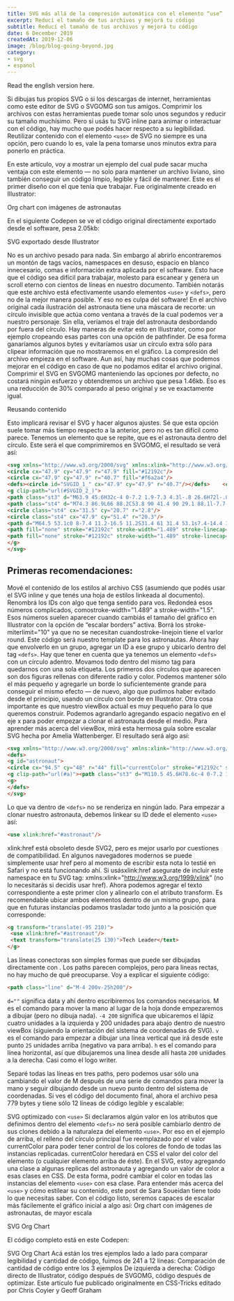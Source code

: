 ```yaml
---
title: SVG más allá de la compresión automática con el elemento “use”
excerpt: Reducí el tamaño de tus archivos y mejorá tu código
subtitle: Reducí el tamaño de tus archivos y mejorá tu código
date: 6 December 2019
createdAt: 2019-12-06
image: /blog/blog-going-beyond.jpg
category: 
- svg 
- espanol
---
```



Read the english version here.

Si dibujas tus propios SVG o si los descargas de internet, herramientas como este editor de SVG o SVGOMG son tus amigos. Comprimir los archivos con estas herramientas puede tomar solo unos segundos y reducir su tamaño muchísimo. Pero si usás tu SVG inline para animar o interactuar con el código, hay mucho que podés hacer respecto a su legibilidad.
Reutilizar contenido con el elemento `<use>` de SVG no siempre es una opción, pero cuando lo es, vale la pena tomarse unos minutos extra para ponerlo en práctica.

En este artículo, voy a mostrar un ejemplo del cual pude sacar mucha ventaja con este elemento — no solo para mantener un archivo liviano, sino también conseguir un código limpio, legible y fácil de mantener.
Este es el primer diseño con el que tenía que trabajar. Fue originalmente creado en Illustrator:

Org chart con imágenes de astronautas

En el siguiente Codepen se ve el código original directamente exportado desde el software, pesa 2.05kb:

SVG exportado desde Illustrator

No es un archivo pesado para nada. Sin embargo al abrirlo encontraremos un montón de tags vacíos, namespaces en desuso, espacio en blanco innecesario, comas e información extra aplicada por el software. Esto hace que el código sea difícil para trabajar, molesto para escanear y genera un scroll eterno con cientos de líneas en nuestro documento.
También notarás que este archivo está efectivamente usando elementos `<use>` y `<defs>`, pero no de la mejor manera posible. Y eso no es culpa del software! En el archivo original cada ilustración del astronauta tiene una máscara de recorte: un círculo invisible que actúa como ventana a través de la cual podemos ver a nuestro personaje. Sin ella, veríamos el traje del astronauta desbordando por fuera del círculo. Hay maneras de evitar esto en Illustrator, como por ejemplo cropeando esas partes con una opción de pathfinder. De esa forma ganaríamos algunos bytes y evitaríamos usar un círculo extra sólo para clipear información que no mostraremos en el gráfico. La compresión del archivo empieza en el software. Aun así, hay muchas cosas que podemos mejorar en el código en caso de que no podamos editar el archivo original.
Comprimir el SVG en SVGOMG manteniendo las opciones por defecto, no costará ningún esfuerzo y obtendremos un archivo que pesa 1.46kb. Eso es una reducción de 30% comparado al peso original y se ve exactamente igual.

Reusando contenido

Esto implicará revisar el SVG y hacer algunos ajustes. Sé que esta opción suele tomar más tiempo respecto a la anterior, pero no es tan difícil como parece.
Tenemos un elemento que se repite, que es el astronauta dentro del círculo. Este será el que comprimiremos en SVGOMG, el resultado se verá así:

```html
<svg xmlns="http://www.w3.org/2000/svg" xmlns:xlink="http://www.w3.org/1999/xlink" viewBox="0 0 95.8 95.8"> <style>.st3,.st4{fill:#ffcb2f;stroke:#12192c;stroke-width:1.4891;stroke-miterlimit:10}.st4{fill:#69b2b1}</style> 
<circle cx="47.9" cy="47.9" r="47.9" fill="#12192c"/>    
<circle cx="47.9" cy="47.9" r="40.7" fill="#f6a2a4"/>    
<defs><circle id="SVGID_1_" cx="47.9" cy="47.9" r="40.7"/></defs>    <clipPath id="SVGID_2_"><use xlink:href="#SVGID_1_" overflow="visible"/></clipPath> 
<g clip-path="url(#SVGID_2_)">      
<path class="st3" d="M63.9 45.6H32c-4 0-7.2 1.9-7.3 4.3l-.8 26.6H72l-.8-26.6c-.2-2.5-3.4-4.3-7.3-4.3z"/>      
<path class="st4" d="M74.3 86.9L66 88.2C53.8 90 41.4 90 29.1 88.1l-7.7-1.2v-14c0-4 3.2-7.2 7.2-7.2h38.5c4 0 7.2 3.2 7.2 7.2v14z"/>      <path class="st3" d="M31.8 47.3h-.6c-.7 0-1.2-.6-1.2-1.2V23.2c0-.7.6-1.2 1.2-1.2h.6c.7 0 1.2.6 1.2 1.2v22.9c0 .7-.6 1.2-1.2 1.2z"/>      
<circle class="st4" cx="31.5" cy="20.7" r="2.8"/>      
<circle class="st4" cx="47.9" cy="51.4" r="20.3"/>      
<path d="M64.5 53.1c0 8-7.4 11.2-16.5 11.2S31.4 61 31.4 53.1s7.4-14.4 16.5-14.4 16.6 6.4 16.6 14.4z" fill="#13192d" stroke="#12192c" stroke-width="1.489" stroke-miterlimit="10"/>      
<path fill="none" stroke="#12192c" stroke-width="1.489" stroke-linecap="round" stroke-linejoin="round" stroke-miterlimit="10" stroke-dasharray="9.6793,3.7228" d="M65.9 88V76.9"/>      
<path fill="none" stroke="#12192c" stroke-width="1.489" stroke-linecap="round" stroke-linejoin="round" stroke-miterlimit="10" d="M29.6 87.9v-11"/>
</g>
</svg>
```

## Primeras recomendaciones:
Mové el contenido de los estilos al archivo CSS (asumiendo que podés usar el SVG inline y que tenés una hoja de estilos linkeada al documento).
Renombrá los IDs con algo que tenga sentido para vos.
Redondeá esos números complicados, comostroke-width="1.489" a stroke-width="1.5". Esos números suelen aparecer cuando cambiás el tamaño del gráfico en Illustrator con la opción de “escalar borders” activa.
Borrá los stroke-miterlimit="10" ya que no se necesitan cuandostroke-linejoin tiene el varlor round.
Este código será nuestro template para los astronautas. Ahora hay que envolverlo en un grupo, agregar un ID a ese grupo y ubicarlo dentro del tag `<defs>`. Hay que tener en cuenta que ya tenemos un elemento `<defs>` con un círculo adentro. Movamos todo dentro del mismo tag para quedarnos con una sola etiqueta.
Los primeros dos círculos que aparecen son dos figuras rellenas con diferente radio y color. Podemos mantener sólo el más pequeño y agregarle un borde lo suficientemente grande para conseguir el mismo efecto — de nuevo, algo que pudimos haber evitado desde el principio, usando un círculo con borde en Illustrator.
Otra cosa importante es que nuestro viewBox actual es muy pequeño para lo que queremos construir. Podemos agrandarlo agregando espacio negativo en el eje x para poder empezar a clonar el astronauta desde el medio.
Para aprender más acerca del viewBox, mirá esta hermosa guía sobre escalar SVG hecha por Amelia Wattenberger.
El resultado será algo así:

```html
<svg xmlns="http://www.w3.org/2000/svg" xmlns:xlink="http://www.w3.org/1999/xlink" viewBox="-400 0 1000 5000">  
<defs>
<g id="astronaut">    
<circle cx="94.5" cy="48" r="44" fill="currentColor" stroke="#12192c" stroke-width="8"/><clipPath id="a"><circle cx="94.5" cy="47.9" r="40"/></clipPath>    
<g clip-path="url(#a)"><path class="st3" d="M110.5 45.6H78.6c-4 0-7.2 1.9-7.3 4.3l-.8 26.6h48.1l-.8-26.6c-.1-2.5-3.4-4.3-7.3-4.3z"/><path class="st4" d="M121 86.9l-8.3 1.3C100.4 90 88 90 75.8 88.1l-7.7-1.2v-14c0-4 3.2-7.2 7.2-7.2h38.5c4 0 7.2 3.2 7.2 7.2v14z"/><path class="st3" d="M78.4 47.3h-.6c-.7 0-1.2-.6-1.2-1.2V23.2c0-.7.6-1.2 1.2-1.2h.6c.7 0 1.2.6 1.2 1.2v22.9c0 .7-.5 1.2-1.2 1.2z"/><circle class="st4" cx="78.1" cy="20.7" r="2.8"/><circle class="st4" cx="94.5" cy="51.4" r="20.3"/><path d="M111.1 53.1c0 8-7.4 11.2-16.5 11.2S78 61 78 53.1s7.4-14.4 16.5-14.4 16.6 6.4 16.6 14.4z" fill="#13192d" /><path fill="none" stroke="#12192c" stroke-width="1.5" stroke-linecap="round" d="M112.5 88V76.9"/><path fill="none" stroke="#12192c" stroke-width="1.5" stroke-linecap="round" d="M76.3 87.9v-11"/></g>
<g>
</defs> 
</svg>
```

Lo que va dentro de `<defs>` no se renderiza en ningún lado. Para empezar a clonar nuestro astronauta, debemos linkear su ID dede el elemento `<use>` así:

```html
<use xlink:href="#astronaut"/>
```

xlink:href está obsoleto desde SVG2, pero es mejor usarlo por cuestiones de compatibilidad. En algunos navegadores modernos se puede simplemente usar href pero al momento de escribir esta nota lo testié en Safari y no está funcionando ahí. Si usásxlink:href asegurate de incluir este namespace en tu SVG tag: xmlns:xlink="http://www.w3.org/1999/xlink" (no lo necesitarás si decidís usar href).
Ahora podemos agregar el texto correspondiente a este primer clon y alinearlo con el atributo transform. Es recomendable ubicar ambos elementos dentro de un mismo grupo, para que en futuras instancias podamos trasladar todo junto a la posición que corresponde:

```html
<g transform="translate(-95 210)">   
 <use xlink:href="#astronaut"/>   
 <text transform="translate(25 130)">Tech Leader</text> 
</g>
```

Las líneas conectoras son simples formas que puede ser dibujadas directamente con <path>. Los paths parecen complejos, pero para líneas rectas, no hay mucho de qué preocuparse. Voy a explicar el siguiente código:

```html
<path class="line" d="M-4 200v-25h200"/>
```

`d=""` significa data y ahí dentro escribiremos los comandos necesarios. M es el comando para mover la mano al lugar de la hoja donde empezaremos a dibujar (pero no dibuja nada). `-4 200` significa que ubicaremos el lápiz cuatro unidades a la izquierda y 200 unidades para abajo dentro de nuestro viewBox (siguiendo la orientación del sistema de coordenadas de SVG). `v` es el comando para empezar a dibujar una línea vertical que irá desde este punto `25` unidades arriba (negativo va para arriba). `h` es el comando para línea horizontal, así que dibujaremos una línea desde allí hasta `200` unidades a la derecha. Casi como el logo writer.

Separé todas las líneas en tres paths, pero podemos usar sólo una cambiando el valor de M después de una serie de comandos para mover la mano y seguir dibujando desde un nuevo punto dentro del sistema de coordenadas.
Si ves el código del documento final, ahora el archivo pesa 779 bytes y tiene sólo 12 líneas de código legible y escalable:

SVG optimizado con `<use>`
Si declaramos algún valor en los atributos que definimos dentro del elemento `<defs>` no será posible cambiarlo dentro de sus clones debido a la naturaleza del elemento `<use>`. Por eso en el ejemplo de arriba, el relleno del círculo principal fue reemplazado por el valor currentColor para poder tener control de los colores de fondo de todas las instancias replicadas. currentColor heredará en CSS el valor del color del elemento (o cualquier elemento arriba de éste). En el SVG, estoy agregando una clase a algunas replicas del astronauta y agregando un valor de color a esas clases en CSS. De esta forma, podré cambiar el color en todas las instancias del elemento `<use>` con esa clase. Para entender más acerca del `<use>` y cómo estilear su contenido, este post de Sara Soueidan tiene todo lo que necesitas saber.
Con el código listo, seremos capaces de escalar más fácilemente el gráfico inicial a algo así:
Org chart con imágenes de astronautas, de mayor escala

SVG Org Chart

El código completo está en este Codepen:

SVG Org Chart
Acá están los tres ejemplos lado a lado para comparar legibilidad y cantidad de código, fuimos de 241 a 12 líneas:
Comparación de cantidad de código entre los 3 ejemplos
De izquierda a derecha: Código directo de Illustrator, código después de SVGOMG, código después de optimizar.
Este artículo fue publicado originalmente en CSS-Tricks editado por Chris Coyier y Geoff Graham